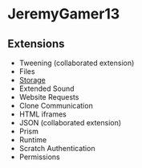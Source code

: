 # JeremyGamer13

## Extensions
* Tweening (collaborated extension)
* Files
* [Storage](../extensions/storage.md)
* Extended Sound
* Website Requests
* Clone Communication
* HTML iframes
* JSON (collaborated extension)
* Prism
* Runtime
* Scratch Authentication
* Permissions